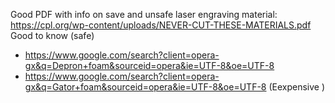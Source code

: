 Good PDF with info on save and unsafe laser engraving material:
https://cpl.org/wp-content/uploads/NEVER-CUT-THESE-MATERIALS.pdf
Good to know (safe)
- https://www.google.com/search?client=opera-gx&q=Depron+foam&sourceid=opera&ie=UTF-8&oe=UTF-8 
- https://www.google.com/search?client=opera-gx&q=Gator+foam&sourceid=opera&ie=UTF-8&oe=UTF-8  (Eexpensive )
